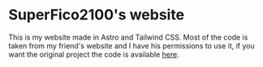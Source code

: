 # SuperFico2100's website
This is my website made in Astro and Tailwind CSS. 
Most of the code is taken from my friend's website and I have his permissions to use it, if you want the original project the code is available [here](https://github.com/cranci1/cranci.xyz-Astro). 